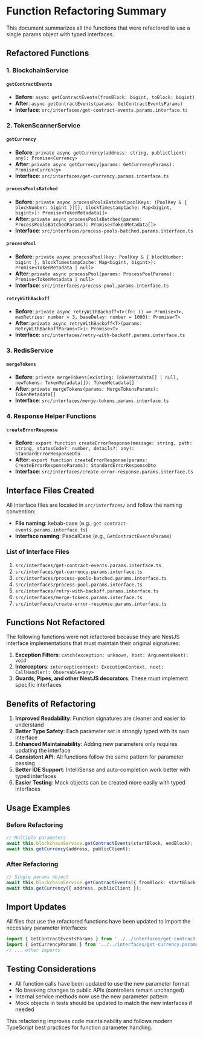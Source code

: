 # Function Refactoring Summary

This document summarizes all the functions that were refactored to use a single params object with typed interfaces.

## Refactored Functions

### 1. BlockchainService

#### `getContractEvents`
- **Before**: `async getContractEvents(fromBlock: bigint, toBlock: bigint)`
- **After**: `async getContractEvents(params: GetContractEventsParams)`
- **Interface**: `src/interfaces/get-contract-events.params.interface.ts`

### 2. TokenScannerService

#### `getCurrency`
- **Before**: `private async getCurrency(address: string, publicClient: any): Promise<Currency>`
- **After**: `private async getCurrency(params: GetCurrencyParams): Promise<Currency>`
- **Interface**: `src/interfaces/get-currency.params.interface.ts`

#### `processPoolsBatched`
- **Before**: `private async processPoolsBatched(poolKeys: (PoolKey & { blockNumber: bigint })[], blockTimestampCache: Map<bigint, bigint>): Promise<TokenMetadata[]>`
- **After**: `private async processPoolsBatched(params: ProcessPoolsBatchedParams): Promise<TokenMetadata[]>`
- **Interface**: `src/interfaces/process-pools-batched.params.interface.ts`

#### `processPool`
- **Before**: `private async processPool(key: PoolKey & { blockNumber: bigint }, blockTimestampCache: Map<bigint, bigint>): Promise<TokenMetadata | null>`
- **After**: `private async processPool(params: ProcessPoolParams): Promise<TokenMetadata | null>`
- **Interface**: `src/interfaces/process-pool.params.interface.ts`

#### `retryWithBackoff`
- **Before**: `private async retryWithBackoff<T>(fn: () => Promise<T>, maxRetries: number = 3, baseDelay: number = 1000): Promise<T>`
- **After**: `private async retryWithBackoff<T>(params: RetryWithBackoffParams<T>): Promise<T>`
- **Interface**: `src/interfaces/retry-with-backoff.params.interface.ts`

### 3. RedisService

#### `mergeTokens`
- **Before**: `private mergeTokens(existing: TokenMetadata[] | null, newTokens: TokenMetadata[]): TokenMetadata[]`
- **After**: `private mergeTokens(params: MergeTokensParams): TokenMetadata[]`
- **Interface**: `src/interfaces/merge-tokens.params.interface.ts`

### 4. Response Helper Functions

#### `createErrorResponse`
- **Before**: `export function createErrorResponse(message: string, path: string, statusCode?: number, details?: any): StandardErrorResponseDto`
- **After**: `export function createErrorResponse(params: CreateErrorResponseParams): StandardErrorResponseDto`
- **Interface**: `src/interfaces/create-error-response.params.interface.ts`

## Interface Files Created

All interface files are located in `src/interfaces/` and follow the naming convention:
- **File naming**: kebab-case (e.g., `get-contract-events.params.interface.ts`)
- **Interface naming**: PascalCase (e.g., `GetContractEventsParams`)

### List of Interface Files

1. `src/interfaces/get-contract-events.params.interface.ts`
2. `src/interfaces/get-currency.params.interface.ts`
3. `src/interfaces/process-pools-batched.params.interface.ts`
4. `src/interfaces/process-pool.params.interface.ts`
5. `src/interfaces/retry-with-backoff.params.interface.ts`
6. `src/interfaces/merge-tokens.params.interface.ts`
7. `src/interfaces/create-error-response.params.interface.ts`

## Functions Not Refactored

The following functions were not refactored because they are NestJS interface implementations that must maintain their original signatures:

1. **Exception Filters**: `catch(exception: unknown, host: ArgumentsHost): void`
2. **Interceptors**: `intercept(context: ExecutionContext, next: CallHandler): Observable<any>`
3. **Guards, Pipes, and other NestJS decorators**: These must implement specific interfaces

## Benefits of Refactoring

1. **Improved Readability**: Function signatures are cleaner and easier to understand
2. **Better Type Safety**: Each parameter set is strongly typed with its own interface
3. **Enhanced Maintainability**: Adding new parameters only requires updating the interface
4. **Consistent API**: All functions follow the same pattern for parameter passing
5. **Better IDE Support**: IntelliSense and auto-completion work better with typed interfaces
6. **Easier Testing**: Mock objects can be created more easily with typed interfaces

## Usage Examples

### Before Refactoring
```typescript
// Multiple parameters
await this.blockchainService.getContractEvents(startBlock, endBlock);
await this.getCurrency(address, publicClient);
```

### After Refactoring
```typescript
// Single params object
await this.blockchainService.getContractEvents({ fromBlock: startBlock, toBlock: endBlock });
await this.getCurrency({ address, publicClient });
```

## Import Updates

All files that use the refactored functions have been updated to import the necessary parameter interfaces:

```typescript
import { GetContractEventsParams } from '../../interfaces/get-contract-events.params.interface';
import { GetCurrencyParams } from '../../interfaces/get-currency.params.interface';
// ... other imports
```

## Testing Considerations

- All function calls have been updated to use the new parameter format
- No breaking changes to public APIs (controllers remain unchanged)
- Internal service methods now use the new parameter pattern
- Mock objects in tests should be updated to match the new interfaces if needed

This refactoring improves code maintainability and follows modern TypeScript best practices for function parameter handling.